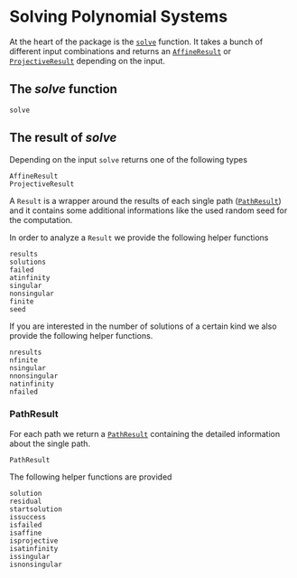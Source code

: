 # Solving Polynomial Systems

At the heart of the package is the [`solve`](@ref) function. It takes
a bunch of different input combinations and returns an [`AffineResult`](@ref) or [`ProjectiveResult`](@ref) depending on the input.

## The *solve* function
```@docs
solve
```

## The result of *solve*

Depending on the input `solve` returns one of the following types
```@docs
AffineResult
ProjectiveResult
```
A `Result` is a wrapper around the results of each single path ([`PathResult`](@ref)) and it contains some additional informations like
the used random seed for the computation.

In order to analyze a `Result` we provide the following helper functions
```@docs
results
solutions
failed
atinfinity
singular
nonsingular
finite
seed
```

If you are interested in the number of solutions of a certain kind we
also provide the following helper functions.
```@docs
nresults
nfinite
nsingular
nnonsingular
natinfinity
nfailed
```

### PathResult
For each path we return a [`PathResult`](@ref) containing the detailed information about
the single path.
```@docs
PathResult
```

The following helper functions are provided
```@docs
solution
residual
startsolution
issuccess
isfailed
isaffine
isprojective
isatinfinity
issingular
isnonsingular
```
